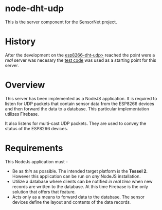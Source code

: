 # node-dht-udp

This is the server component for the SensorNet project. 

# History

After the development on the [esp8266-dht-udp>](<https://github.com/jxmot/esp8266-dht-udp>) reached the point were a *real* server was necesary the [test code](<https://github.com/jxmot/esp8266-dht-udp/tree/master/src/applib/nodejs>) was used as a starting point for this server.

# Overview

This server has been implemented as a NodeJS application. It is required to listen for UDP packets that contain sensor data from the ESP8266 devices and then forward the data to a database. This particular implementation utilizes Firebase.

It also listens for multi-cast UDP packets. They are used to convey the status of the ESP8266 devices.

# Requirements

This NodeJs application must - 

* Be as *thin* as possible. The intended target platform is the **Tessel 2**. However this application can be run on *any* NodeJS installation.
* Utilize a database where clients can be notified *in real time* when new records are written to the database. At this time Firebase is the only solution that offers that feature.
* Acts only as a means to forward data to the database. The sensor devices define the layout and contents of the data records.


